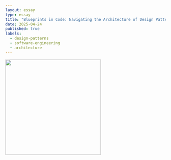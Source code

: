 ```yaml
---
layout: essay
type: essay
title: "Blueprints in Code: Navigating the Architecture of Design Patterns"
date: 2025-04-24
published: true
labels:
  - design-patterns
  - software-engineering
  - architecture
---
```


<img width="300px" class="rounded float-start pe-4" src="../img/DesignPatterns.png">
